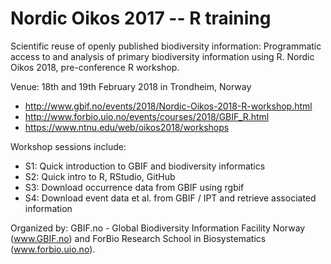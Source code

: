 # Nordic Oikos 2017 -- R training

Scientific reuse of openly published biodiversity information: Programmatic access to and analysis of primary biodiversity information using R. Nordic Oikos 2018, pre-conference R workshop. 

Venue: 18th and 19th February 2018 in Trondheim, Norway

* http://www.gbif.no/events/2018/Nordic-Oikos-2018-R-workshop.html
* http://www.forbio.uio.no/events/courses/2018/GBIF_R.html
* https://www.ntnu.edu/web/oikos2018/workshops


Workshop sessions include:
* S1: Quick introduction to GBIF and biodiversity informatics
* S2: Quick intro to R, RStudio, GitHub
* S3: Download occurrence data from GBIF using rgbif
* S4: Download event data et al. from GBIF / IPT and retrieve associated information


Organized by: GBIF.no - Global Biodiversity Information Facility Norway (www.GBIF.no) and ForBio Research School in Biosystematics (www.forbio.uio.no).
